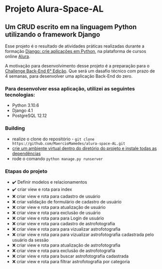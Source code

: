# Projeto Alura-Space-AL 
## Um CRUD escrito em na linguagem Python utilizando o framework Django

Esse projeto é o resultado de atividades práticas realizadas durante a formação [Django: crie aplicações em Python](https://cursos.alura.com.br/formacao-django), na plataforma de cursos online [Alura](https://www.alura.com.br/).

A motivação para desenvolvimento desse projeto é a preparação para o [Challenge Back-End 6° Edição](https://www.alura.com.br/challenges/back-end-6?host=https://cursos.alura.com.br). Que será um dasafio técnico com prazo de 4 semanas, para desenvolver uma aplicação Back-End do zero.

### Para desenvolver essa aplicação, utilizei as seguintes tecnologias:

* Python 3.10.6
* Django 4.1
* PostgreSQL 12.12

### Building

* realize o clone do repositório - `git clone https://github.com/MaercioMamedes/alura-space-AL.git`
* [crie um ambiente virtual dentro do diretório do projeto e instale todas as dependências](https://www.alura.com.br/artigos/ambientes-virtuais-em-python)
* rode o comando `python manage.py runserver`

### Etapas do projeto
* :heavy_check_mark: Definir modelos e relacionamentos
* :heavy_check_mark: criar view e rota para index
* :x: criar view e rota para cadastro de usuário
* :x: criar validação de formulário de cadastro de usuário
* :x: criar view e rota para atualização de usuário
* :x: criar view e rota para exclusão de usuário
* :x: criar view e rota para para Login de usuário
* :x: criar view e rota para cadastro de astrofotografia
* :x: criar view e rota para para vizualizar astrofotografia
* :x: criar view e rota para para vizualizar astrofotografia cadastrada pelo usuário da sessão
* :x: criar view e rota para atualização de astrofotografia
* :x: criar view e rota para exclusão de astrofotografia
* :x: criar view e rota para buscar astrofotografia cadastrada
* :x: criar view e rota para filtrar astrofotografia por categoria